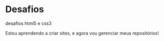 # Desafios
 desafios html5 e css3

 Estou aprendendo a criar sites, e agora vou gerenciar meus repositórios!
